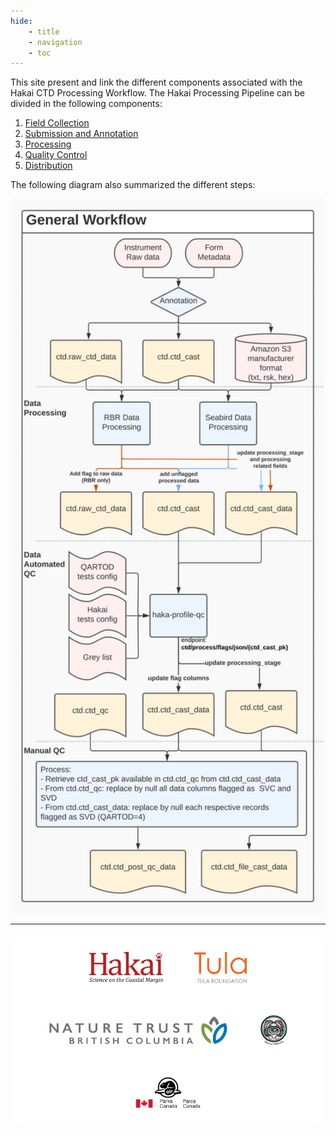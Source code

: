 ```yaml
---
hide:
    - title
    - navigation
    - toc
---
```


This site present and link the different components associated with the Hakai CTD Processing Workflow. The Hakai Processing Pipeline can be divided in the following components:

1. [Field Collection](1-field-data-collection.md)
2. [Submission and Annotation](2-data-submission.md)
3. [Processing](3-data-processing.md)
4. [Quality Control](4-data-quality-control.md)
5. [Distribution](5-data-distribution.md)

The following diagram also summarized the different steps:

<p align="center">
<img src="assets/figures/Hakai-ctd-processing-workflow-figure-1-summary.png" alt="Summary Workflow" width="500"/>
</p>

----
<div style="display:flex;gap:50px;flex-wrap:wrap;align-items:center;justify-content:center;padding-bottom: 30px; background-color:white; padding:30px;border-radius:30px;" >
<img title="Hakai Institute" src="assets/images/hakai-logo.png" style="height:50px;">
<img title="Tula Foundation" src="assets/images/tula-logo.png" style="height:50px;">
<img title="Nature Trust" src="assets/images/Nature-trust-logo.png"  style="height:50px;">
<img title="Skeena River Fisheries" src="assets/images/skeena-logo.jpeg"  style="height:50px;">
<img title="Parks Canada" src="assets/images/parks-canada-logo.png"  style="height:50px;">
</div>